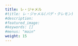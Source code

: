 ```yaml
---
title: レ・ジャメル
#title: レ・ジャメル(バデ・クレモン)
#description: 
#featured_image: 
#keywords: []
#menus: "main"
weight: 15
---
```

